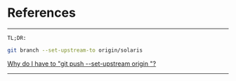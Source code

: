 # References

____

```text
TL;DR:
```

```bash
git branch --set-upstream-to origin/solaris
```

[Why do I have to "git push --set-upstream origin <branch>"?](https://stackoverflow.com/questions/37770467/why-do-i-have-to-git-push-set-upstream-origin-branch)

____

